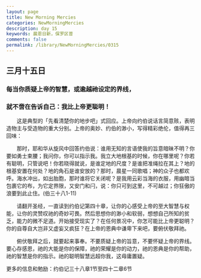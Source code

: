 ```yaml
---
layout: page
title: New Morning Mercies
categories: NewMorningMercies
description: day 15
keywords: 晨恩日新，保罗区普
comments: false
permalink: /library/NewMorningMercies/0315
---
```


## 三月十五日

### 每当你质疑上帝的智慧，或逾越祂设定的界线，
### 就不啻在告诉自己：我比上帝更聪明！

&emsp;&emsp;这是典型的「先看清楚你的地步吧」式回应。上帝向约伯说话言简意赅，表明造物主与受造物的重大分别。上帝的奥妙、约伯的渺小，写得精彩绝伦，值得再三回味：

&emsp;&emsp;那时，耶和华从旋风中回答约伯说：谁用无知的言语使我的旨意暗昧不明？你要如勇士束腰；我问你，你可以指示我。我立大地根基的时候，你在哪里呢？你若有聪明，只管说吧！你若晓得就说，是谁定地的尺度？是谁把准绳拉在其上？地的根基安置在何处？地的角石是谁安放的？那时，晨星一同歌唱；神的众子也都欢呼。海水冲出，如出胎胞，那时谁将它关闭呢？是我用云彩当海的衣服，用幽暗当包裹它的布，为它定界限，又安门和闩，说：你只可到这里，不可越过；你狂傲的浪要到此止住。(伯三十八1-11)

&emsp;&emsp;请翻开圣经，一直读到约伯记第四十章，让你的心感受上帝的至大智慧与权能，让你的灵赞叹祂的奇妙可畏。然后思想你的渺小和软弱，想想自己所知的贫乏，能力的微不足道。开始接受现实了？在任何景况中，你怎可能比上帝更聪明？你的自尊自大岂非又虚妄又疯狂？在上帝的恩典中谦卑下来吧，要俯伏敬拜祂。

&emsp;&emsp;俯伏敬拜之后，就要起来事奉。不要质疑上帝的旨意，不要怀疑上帝的界线。要心存感恩，祂的大能是你的保障，祂的荣耀是你的动力，祂的恩典是你的帮助，祂的智慧是你的指示。祂的聪明智慧远超你我，这毋庸置疑。

更多的信息和勉励：约伯记三十八章1节至四十二章6节